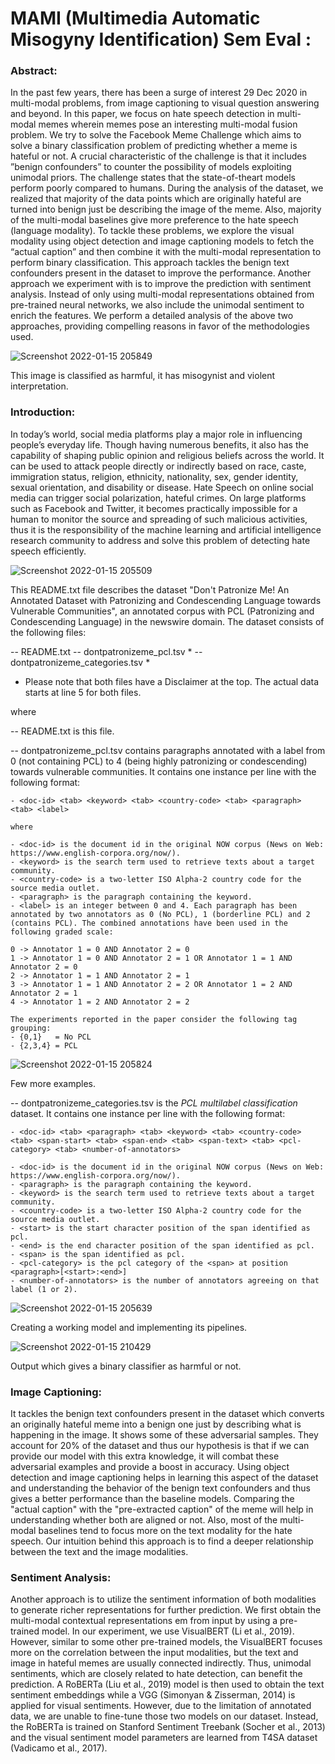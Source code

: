 # MAMI (Multimedia Automatic Misogyny Identification) Sem Eval :


### Abstract:
In the past few years, there has been a surge of interest 29 Dec 2020 in multi-modal problems, from image captioning to visual question answering and beyond. In this paper, we focus on hate speech detection in multi-modal memes wherein memes pose an interesting multi-modal fusion problem. We try to solve the Facebook Meme Challenge which aims to solve a binary classification problem of predicting whether a meme is hateful or not. A crucial characteristic of the challenge is that it includes ”benign confounders” to counter the possibility of models exploiting unimodal priors. The challenge states that the state-of-theart models perform poorly compared to humans. During the analysis of the dataset, we realized that majority of the data points which are originally hateful are turned into benign just be describing the image of the meme. Also, majority of the multi-modal baselines give more preference to the hate speech (language modality). To tackle these problems, we explore the visual modality using object detection and image captioning models to fetch the “actual caption” and then combine it with the multi-modal representation to perform binary classification. This approach tackles the benign text confounders present in the dataset to improve the performance. Another approach we experiment with is to improve the prediction with sentiment analysis. Instead of only using multi-modal representations obtained from pre-trained neural networks, we also include the unimodal sentiment to enrich the features. We perform a detailed analysis of the above two approaches, providing compelling reasons in favor of the methodologies used.


![Screenshot 2022-01-15 205849](https://user-images.githubusercontent.com/84759422/149627386-61b7605e-c7b7-4fb5-bfa9-b391b9809e3d.png) 

This image is classified as harmful, it has misogynist and violent interpretation.



### Introduction:
In today’s world, social media platforms play a major role in influencing people’s everyday life. Though having numerous benefits, it also has the capability of shaping public opinion and religious beliefs across the world. It can be used to attack people directly or indirectly based on race, caste, immigration status, religion, ethnicity, nationality, sex, gender identity, sexual orientation, and disability or disease. Hate Speech on online social media can trigger social polarization, hateful crimes. On large platforms such as Facebook and Twitter, it becomes practically impossible for a human to monitor the source and spreading of such malicious activities, thus it is the responsibility of the machine learning and artificial intelligence research community to address and solve this problem of detecting hate speech efficiently.


![Screenshot 2022-01-15 205509](https://user-images.githubusercontent.com/84759422/149627263-e91d94b1-2a6c-4e25-a2fc-359a81f8625d.png)



This README.txt file describes the dataset "Don't Patronize Me! An Annotated Dataset with Patronizing and Condescending Language towards Vulnerable Communities", an annotated corpus with PCL (Patronizing and Condescending Language) in the newswire domain. The dataset consists of the following files:

-- README.txt
-- dontpatronizeme_pcl.tsv *
-- dontpatronizeme_categories.tsv *

* Please note that both files have a Disclaimer at the top. The actual data starts at line 5 for both files.

where

-- README.txt is this file.

-- dontpatronizeme_pcl.tsv contains paragraphs annotated with a label from 0 (not containing PCL) to 4 (being highly patronizing or condescending) towards vulnerable communities.
It contains one instance per line with the following format:

	- <doc-id> <tab> <keyword> <tab> <country-code> <tab> <paragraph> <tab> <label>

	where

	- <doc-id> is the document id in the original NOW corpus (News on Web: https://www.english-corpora.org/now/).
	- <keyword> is the search term used to retrieve texts about a target community.
	- <country-code> is a two-letter ISO Alpha-2 country code for the source media outlet.
	- <paragraph> is the paragraph containing the keyword.
	- <label> is an integer between 0 and 4. Each paragraph has been annotated by two annotators as 0 (No PCL), 1 (borderline PCL) and 2 (contains PCL). The combined annotations have been used in the following graded scale:

	0 -> Annotator 1 = 0 AND Annotator 2 = 0
	1 -> Annotator 1 = 0 AND Annotator 2 = 1 OR Annotator 1 = 1 AND Annotator 2 = 0
	2 -> Annotator 1 = 1 AND Annotator 2 = 1
	3 -> Annotator 1 = 1 AND Annotator 2 = 2 OR Annotator 1 = 2 AND Annotator 2 = 1
	4 -> Annotator 1 = 2 AND Annotator 2 = 2

	The experiments reported in the paper consider the following tag grouping: 
	- {0,1}   = No PCL
	- {2,3,4} = PCL

![Screenshot 2022-01-15 205824](https://user-images.githubusercontent.com/84759422/149627407-a40b994f-e425-4b8d-a539-0bf98a29fd87.png)

Few more examples.

-- dontpatronizeme_categories.tsv is the *PCL multilabel classification* dataset. It contains one instance per line with the following format:

	- <doc-id> <tab> <paragraph> <tab> <keyword> <tab> <country-code> <tab> <span-start> <tab> <span-end> <tab> <span-text> <tab> <pcl-category> <tab> <number-of-annotators>

	- <doc-id> is the document id in the original NOW corpus (News on Web: https://www.english-corpora.org/now/).
	- <paragraph> is the paragraph containing the keyword.
	- <keyword> is the search term used to retrieve texts about a target community.
	- <country-code> is a two-letter ISO Alpha-2 country code for the source media outlet.
	- <start> is the start character position of the span identified as pcl.
	- <end> is the end character position of the span identified as pcl.
	- <span> is the span identified as pcl.
	- <pcl-category> is the pcl category of the <span> at position <paragraph>[<start>:<end>]
	- <number-of-annotators> is the number of annotators agreeing on that label (1 or 2).
  
  
  
 ![Screenshot 2022-01-15 205639](https://user-images.githubusercontent.com/84759422/149627297-092580b3-78bc-41c5-8c18-90f13dcf316e.png)
 
 Creating a working model and implementing its pipelines.

 ![Screenshot 2022-01-15 210429](https://user-images.githubusercontent.com/84759422/149627600-6bf92262-d506-4cd0-b87e-793c6aa8d48f.png)
 
 Output which gives a binary classifier as harmful or not.

 
 ### Image Captioning:
It tackles the benign text confounders present in the dataset which converts an originally hateful meme into a benign one just by describing what is happening in the image. It shows some of these adversarial samples. They account for 20% of the dataset and thus our hypothesis is that if we can provide our model with this extra knowledge, it will combat these adversarial examples and provide a boost in accuracy. Using object detection and image captioning helps in learning this aspect of the dataset and understanding the behavior of the benign text confounders and thus gives a better performance than the baseline models. Comparing the "actual caption" with the "pre-extracted caption" of the meme will help in understanding whether both are aligned or not. Also, most of the multi-modal baselines tend to focus more on the text modality for the hate speech. Our intuition behind this approach is to find a deeper relationship between the text and the image modalities.

### Sentiment Analysis:
Another approach is to utilize the sentiment information of both modalities to generate richer representations for further prediction. We first obtain the multi-modal contextual representations em from input by using a pre-trained model. In our experiment, we use VisualBERT (Li et al., 2019). However, similar to some other pre-trained models, the VisualBERT focuses more on the correlation between the input modalities, but the text and image in hateful memes are usually connected indirectly. Thus, unimodal sentiments, which are closely related to hate detection, can benefit the prediction. A RoBERTa (Liu et al., 2019) model is then used to obtain the text sentiment embeddings while a VGG (Simonyan & Zisserman, 2014) is applied for visual sentiments. However, due to the limitation of annotated data, we are unable to fine-tune those two models on our dataset. Instead, the RoBERTa is trained on Stanford Sentiment Treebank (Socher et al., 2013) and the visual sentiment model parameters are learned from T4SA dataset (Vadicamo et al., 2017).


